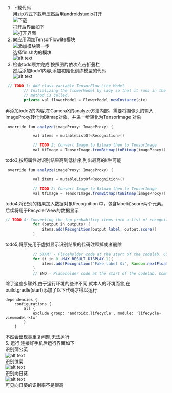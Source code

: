 1. 下载代码  
用zip方式下载解压然后用androidstudio打开  
![下载](image.png)  
打开后界面如下  
![打开界面](image-1.png)
2. 向应用添加TensorFlowlite模块  
![添加模块第一步](image-2.png)  
选择finish内的模块  
![alt text](image-3.png)
3. 检查todo项并完成
按照图片依次点击折叠栏  
然后添加todo1内容,添加初始化训练模型的代码  
![alt text](image-4.png)  
```java
 // TODO 1: Add class variable TensorFlow Lite Model
        // Initializing the flowerModel by lazy so that it runs in the same thread when the process
        // method is called.
        private val flowerModel = FlowerModel.newInstance(ctx)
```
再添加todo2的内容,在CameraX的analyze方法内部，需要将摄像头的输入ImageProxy转化为Bitmap对象，并进一步转化为TensorImage 对象
```java
 override fun analyze(imageProxy: ImageProxy) {

            val items = mutableListOf<Recognition>()

            // TODO 2: Convert Image to Bitmap then to TensorImage
            val tfImage = TensorImage.fromBitmap(toBitmap(imageProxy))
```
todo3,按照属性对识别结果高到低排序,列出最高的k种可能
```java
 override fun analyze(imageProxy: ImageProxy) {

            val items = mutableListOf<Recognition>()

            // TODO 2: Convert Image to Bitmap then to TensorImage
            val tfImage = TensorImage.fromBitmap(toBitmap(imageProxy))
```
todo4,将识别的结果加入数据对象Recognition 中，包含label和score两个元素。后续将用于RecyclerView的数据显示
```java
// TODO 4: Converting the top probability items into a list of recognitions
            for (output in outputs) {
                items.add(Recognition(output.label, output.score))
            }
```
todo5,将原先用于虚拟显示识别结果的代码注释掉或者删除
```java
            // START - Placeholder code at the start of the codelab. Comment this block of code out.
            for (i in 0..MAX_RESULT_DISPLAY-1){
                items.add(Recognition("Fake label $i", Random.nextFloat()))
            }
            // END - Placeholder code at the start of the codelab. Comment this block of code out.
```
除了这些步骤外,由于运行环境的些许不同,就本人的环境而言,在build.gradle(start)添加了以下代码才得以运行
```
dependencies {
    configurations {
        all {
            exclude group: 'androidx.lifecycle', module: 'lifecycle-viewmodel-ktx'
        }
    }
```
不然会出现类重复问题,无法运行  
5. 运行
连接好手机后运行界面如下  
识别蒲公英  
![alt text](image-5.png)  
识别雏菊  
![alt text](image-6.png)  
识别向日葵  
![alt text](image-7.png)  
可见向日葵的识别率不是很高